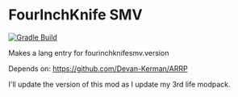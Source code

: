 # FourInchKnife SMV
[![Gradle Build](https://github.com/FourInchKnife/Minecraft-Server-Version-Mod/actions/workflows/build.yml/badge.svg)](https://github.com/FourInchKnife/Minecraft-Server-Version-Mod/actions/workflows/build.yml)

Makes a lang entry for fourinchknifesmv.version

Depends on: https://github.com/Devan-Kerman/ARRP

I'll update the version of this mod as I update my 3rd life modpack.
